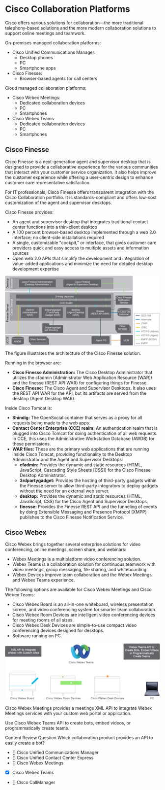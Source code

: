 
# Cisco Collaboration Platforms

Cisco offers various solutions for collaboration—the more traditional telephony-based solutions and the more modern collaboration solutions to support online meetings and teamwork.

On-premises managed collaboration platforms:

- Cisco Unified Communications Manager:
  - Desktop phones
  - PC
  - Smartphone apps
- Cisco Finesse:
  - Browser-based agents for call centers

Cloud managed collaboration platforms:

- Cisco Webex Meetings:
  - Dedicated collaboration devices
  - PC
  - Smartphones
- Cisco Webex Teams:
  - Dedicated collaboration devices
  - PC
  - Smartphones

## Cisco Finesse

Cisco Finesse is a next-generation agent and supervisor desktop that is designed to provide a collaborative experience for the various communities that interact with your customer service organization. It also helps improve the customer experience while offering a user-centric design to enhance customer care representative satisfaction.

For IT professionals, Cisco Finesse offers transparent integration with the Cisco Collaboration portfolio. It is standards-compliant and offers low-cost customization of the agent and supervisor desktops.

Cisco Finesse provides:

- An agent and supervisor desktop that integrates traditional contact center functions into a thin-client desktop
- A 100 percent browser-based desktop implemented through a web 2.0 interface; no client-side installations required
- A single, customizable "cockpit," or interface, that gives customer care providers quick and easy access to multiple assets and information sources
- Open web 2.0 APIs that simplify the development and integration of value-added applications and minimize the need for detailed desktop development expertise

![alt text](/DevNet/DEVASC_200-901/Images/image-2340.png)

The figure illustrates the architecture of the Cisco Finesse solution.

Running in the browser are:

- **Cisco Finesse Administration:** The Cisco Desktop Administrator that utilizes the cfadmin (Administrator Web Application Resource [WAR]) and the finesse (REST API WAR) for configuring things for Finesse.
- **Cisco Finesse:** The Cisco Agent and Supervisor Desktops. It also uses the REST API WAR for the API, but its artifacts are served from the desktop (Agent Desktop WAR).

Inside Cisco Tomcat is:

- **Shindig:** The OpenSocial container that serves as a proxy for all requests being made to the web apps.
- **Contact Center Enterprise (CCE) realm:** An authentication realm that is plugged into Cisco Tomcat for doing authentication of all web requests. In CCE, this uses the Administrative Workstation Database (AWDB) for these permissions.
- **WAR files:** These are the primary web applications that are running inside Cisco Tomcat, providing functionality to the Desktop Administrator and the Agent and Supervisor Desktops:
  - **cfadmin:** Provides the dynamic and static resources (HTML, JavaScript, Cascading Style Sheets [CSS]) for the Cisco Finesse Desktop Administrator.
  - **3rdpartygadget:** Provides the hosting of third-party gadgets within the Finesse server to allow third-party integrators to deploy gadgets without the need for an external web server.
  - **desktop:** Provides the dynamic and static resources (HTML, JavaScript, CSS) for the Cisco Agent and Supervisor Desktops.
  - **finesse:** Provides the Finesse REST API and the funneling of events by doing Extensible Messaging and Presence Protocol (XMPP) publishes to the Cisco Finesse Notification Service.

## Cisco Webex

Cisco Webex brings together several enterprise solutions for video conferencing, online meetings, screen share, and webinars:

- Webex Meetings is a multiplatform video conferencing solution.
- Webex Teams is a collaboration solution for continuous teamwork with video meetings, group messaging, file sharing, and whiteboarding.
- Webex Devices improve team collaboration and the Webex Meetings and Webex Teams experience.

The following options are available for Cisco Webex Meetings and Cisco Webex Teams:

- Cisco Webex Board is an all-in-one whiteboard, wireless presentation screen, and video conferencing system for smarter team collaboration.
- Cisco Webex Room Devices are intelligent video conferencing devices for meeting rooms of all sizes.
- Cisco Webex Desk Devices are simple-to-use compact video conferencing devices designed for desktops.
- Software running on PC.

![alt text](/DevNet/DEVASC_200-901/Images/image-2341.png)

Cisco Webex Meetings provides a meetings XML API to integrate Webex Meetings services with your custom web portal or application.

Use Cisco Webex Teams API to create bots, embed videos, or programmatically create teams.

Content Review Question
Which collaboration product provides an API to easily create a bot?

- [] Cisco Unified Communications Manager
- [] Cisco Unified Contact Center Express
- [] Cisco Webex Meetings
- [x] Cisco Webex Teams
- [] Cisco CallManager
